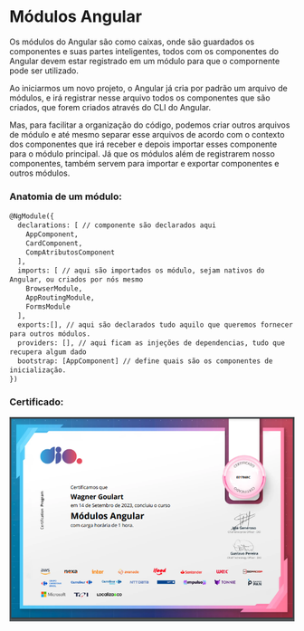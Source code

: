 # Módulos Angular

Os módulos do Angular são como caixas, onde são guardados os componentes e suas partes inteligentes, todos com os componentes do Angular devem estar registrado em um módulo para que o compornente pode ser utilizado.

Ao iniciarmos um novo projeto, o Angular já cria por padrão um arquivo de módulos, e irá registrar nesse arquivo todos os componentes que são criados, que forem criados através do CLI do Angular.

Mas, para facilitar a organização do código, podemos criar outros arquivos de módulo e até mesmo separar esse arquivos de acordo com o contexto dos componentes que irá receber e depois importar esses componente para o módulo principal. Já que os módulos além de registrarem nosso componentes, também servem para importar e exportar componentes e outros módulos.

### Anatomia de um módulo:

```
@NgModule({
  declarations: [ // componente são declarados aqui
    AppComponent,
    CardComponent,
    CompAtributosComponent
  ],
  imports: [ // aqui são importados os módulo, sejam nativos do Angular, ou criados por nós mesmo
    BrowserModule,
    AppRoutingModule,
    FormsModule
  ],
  exports:[], // aqui são declarados tudo aquilo que queremos fornecer para outros módulos.
  providers: [], // aqui ficam as injeções de dependencias, tudo que recupera algum dado
  bootstrap: [AppComponent] // define quais são os componentes de inicialização.
})
```

### Certificado:

![](./certificado.png)